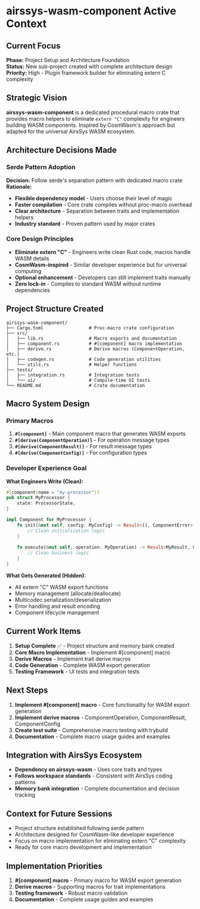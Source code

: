 # airssys-wasm-component Active Context

## Current Focus
**Phase:** Project Setup and Architecture Foundation  
**Status:** New sub-project created with complete architecture design  
**Priority:** High - Plugin framework builder for eliminating extern C complexity

## Strategic Vision
**airssys-wasm-component** is a dedicated procedural macro crate that provides macro helpers to eliminate `extern "C"` complexity for engineers building WASM components. Inspired by CosmWasm's approach but adapted for the universal AirsSys WASM ecosystem.

## Architecture Decisions Made

### Serde Pattern Adoption
**Decision:** Follow serde's separation pattern with dedicated macro crate
**Rationale:**
- **Flexible dependency model** - Users choose their level of magic
- **Faster compilation** - Core crate compiles without proc-macro overhead
- **Clear architecture** - Separation between traits and implementation helpers
- **Industry standard** - Proven pattern used by major crates

### Core Design Principles
- **Eliminate extern "C"** - Engineers write clean Rust code, macros handle WASM details
- **CosmWasm-inspired** - Similar developer experience but for universal computing
- **Optional enhancement** - Developers can still implement traits manually
- **Zero lock-in** - Compiles to standard WASM without runtime dependencies

## Project Structure Created
```
airssys-wasm-component/
├── Cargo.toml                 # Proc-macro crate configuration
├── src/
│   ├── lib.rs                 # Macro exports and documentation
│   ├── component.rs           # #[component] macro implementation
│   ├── derive.rs              # Derive macros (ComponentOperation, etc.)
│   ├── codegen.rs             # Code generation utilities
│   └── utils.rs               # Helper functions
├── tests/
│   ├── integration.rs         # Integration tests
│   └── ui/                    # Compile-time UI tests
└── README.md                  # Crate documentation
```

## Macro System Design

### Primary Macros
1. **`#[component]`** - Main component macro that generates WASM exports
2. **`#[derive(ComponentOperation)]`** - For operation message types
3. **`#[derive(ComponentResult)]`** - For result message types
4. **`#[derive(ComponentConfig)]`** - For configuration types

### Developer Experience Goal
**What Engineers Write (Clean):**
```rust
#[component(name = "my-processor")]
pub struct MyProcessor {
    state: ProcessorState,
}

impl Component for MyProcessor {
    fn init(&mut self, config: MyConfig) -> Result<(), ComponentError> {
        // Clean initialization logic
    }
    
    fn execute(&mut self, operation: MyOperation) -> Result<MyResult, ComponentError> {
        // Clean business logic
    }
}
```

**What Gets Generated (Hidden):**
- All extern "C" WASM export functions
- Memory management (allocate/deallocate)
- Multicodec serialization/deserialization
- Error handling and result encoding
- Component lifecycle management

## Current Work Items
1. **Setup Complete** ✅ - Project structure and memory bank created
2. **Core Macro Implementation** - Implement #[component] macro
3. **Derive Macros** - Implement trait derive macros
4. **Code Generation** - Complete WASM export generation
5. **Testing Framework** - UI tests and integration tests

## Next Steps
1. **Implement #[component] macro** - Core functionality for WASM export generation
2. **Implement derive macros** - ComponentOperation, ComponentResult, ComponentConfig
3. **Create test suite** - Comprehensive macro testing with trybuild
4. **Documentation** - Complete macro usage guides and examples

## Integration with AirsSys Ecosystem
- **Dependency on airssys-wasm** - Uses core traits and types
- **Follows workspace standards** - Consistent with AirsSys coding patterns
- **Memory bank integration** - Complete documentation and decision tracking

## Context for Future Sessions
- Project structure established following serde pattern
- Architecture designed for CosmWasm-like developer experience
- Focus on macro implementation for eliminating extern "C" complexity
- Ready for core macro development and implementation

## Implementation Priorities
1. **#[component] macro** - Primary macro for WASM export generation
2. **Derive macros** - Supporting macros for trait implementations
3. **Testing framework** - Robust macro validation
4. **Documentation** - Complete usage guides and examples